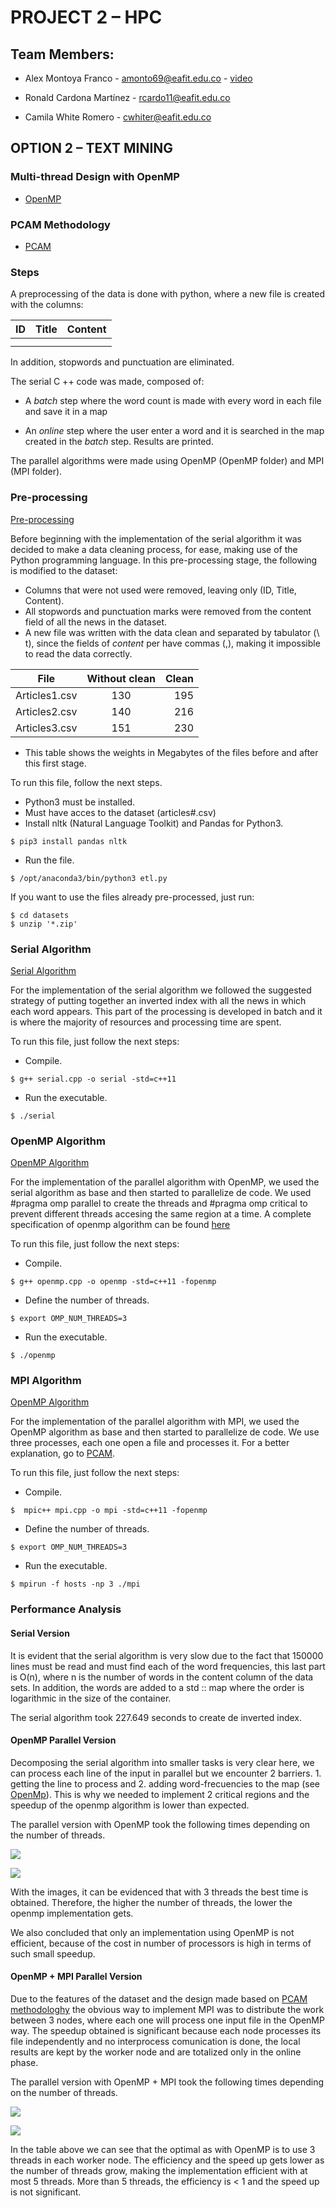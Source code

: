 # PROJECT 2 – HPC

## Team Members:

* Alex Montoya Franco - amonto69@eafit.edu.co - [video](https://youtu.be/srdoAmUcjUE)

* Ronald Cardona Martínez - rcardo11@eafit.edu.co

* Camila White Romero - cwhiter@eafit.edu.co


##  OPTION 2 – TEXT MINING

### Multi-thread Design with OpenMP
* [OpenMP](openmp.md)

### PCAM Methodology
* [PCAM](pcam.md)


### Steps

A preprocessing of the data is done with python, where a new file is created with the columns:

| ID            | Title         | Content  |
| ------------- |:-------------:| --------:|
|               |               |          |
|               |               |          |

In addition, stopwords and punctuation are eliminated.

The serial C ++ code was made, composed of:

* A *batch* step where the word count is made with every word in each file and save it in a map
 
* An *online* step where the user enter a word and it is searched in the map created in the *batch* step.
Results are printed.

The parallel algorithms were made using OpenMP (OpenMP folder) and MPI (MPI folder).

### Pre-processing

[Pre-processing](serial/etl.py)

Before beginning with the implementation of the serial algorithm it was decided to make a data cleaning process, for ease, making use of the Python programming language. In this pre-processing stage, the following is modified to the dataset:

* Columns that were not used were removed, leaving only (ID, Title, Content).
* All stopwords and punctuation marks were removed from the content field of all the news in the dataset.
* A new file was written with the data clean and separated by tabulator (\ t), since the fields of *content* per have commas (,), making it impossible to read the data correctly.

| File          | Without clean | Clean    |
| ------------- |:-------------:| --------:|
| Articles1.csv | 130           | 195      |
| Articles2.csv | 140           | 216      |
| Articles3.csv | 151           | 230      |
* This table shows the weights in Megabytes of the files before and after this first stage.

To run this file, follow the next steps.
* Python3 must be installed.
* Must have acces to the dataset (articles#.csv)
* Install nltk (Natural Language Toolkit) and Pandas for Python3.
```
$ pip3 install pandas nltk
```
* Run the file.
```
$ /opt/anaconda3/bin/python3 etl.py
```

If you want to use the files already pre-processed, just run:
```
$ cd datasets
$ unzip '*.zip'
```

### Serial Algorithm

[Serial Algorithm](serial/serial.cpp)

For the implementation of the serial algorithm we followed the suggested strategy of putting together an inverted index with all the news in which each word appears. This part of the processing is developed in batch and it is where the majority of resources and processing time are spent.

To run this file, just follow the next steps:
* Compile.
```
$ g++ serial.cpp -o serial -std=c++11
```
* Run the executable.
```
$ ./serial
```

### OpenMP Algorithm

[OpenMP Algorithm](openmp/openmp.py)

For the implementation of the parallel algorithm with OpenMP, we used the serial algorithm as base and then started to parallelize de code. 
We used #pragma omp parallel to create the threads and #pragma omp critical to prevent different threads accesing the same region at a time. A complete specification of openmp algorithm can be found [here](openmp.md)

To run this file, just follow the next steps:
* Compile.
```
$ g++ openmp.cpp -o openmp -std=c++11 -fopenmp
```
* Define the number of threads.
```
$ export OMP_NUM_THREADS=3
```
* Run the executable.
```
$ ./openmp
```

### MPI Algorithm

[OpenMP Algorithm](openmp/openmp.py)

For the implementation of the parallel algorithm with MPI, we used the OpenMP algorithm as base and then started to parallelize de code. 
We use three processes, each one open a file and processes it. 
For a better explanation, go to [PCAM](pcam.md).

To run this file, just follow the next steps:
* Compile.
```
$  mpic++ mpi.cpp -o mpi -std=c++11 -fopenmp
```
* Define the number of threads.
```
$ export OMP_NUM_THREADS=3
```
* Run the executable.
```
$ mpirun -f hosts -np 3 ./mpi
```

### Performance Analysis

#### Serial Version
It is evident that the serial algorithm is very slow due to the fact that 150000 lines must be read and must find each of the word frequencies, this last part is O(n), where n is the number of words in the content column of the data sets. In addition, the words are added to a std :: map where the order is logarithmic in the size of the container.

The serial algorithm took 227.649 seconds to create de inverted index. 

#### OpenMP Parallel Version

Decomposing the serial algorithm into smaller tasks is very clear here, we can process each line of the input in parallel but we encounter 2 barriers. 1. getting the line to process and 2.  adding word-frecuencies to the map (see [OpenMp](openmp.md)). This is why we needed to implement 2 critical regions and the speedup of the openmp algorithm is lower than expected.

The parallel version with OpenMP took the following times depending on the number of threads. 

![](./fotos/tablaOpenMP.png)

![](./fotos/OPENMP.png)

With the images, it can be evidenced that with 3 threads the best time is obtained. Therefore, the higher the number of threads, the lower the openmp implementation gets.

We also concluded that only an implementation using OpenMP is not efficient, because of the cost in number of processors is high in terms of such small speedup.

#### OpenMP + MPI Parallel Version
Due to the features of the dataset and the design made based on [PCAM methodologhy](pcam.md) the obvious way to implement MPI was to distribute the work between 3 nodes, where each one will process one input file in the OpenMP way.
The speedup obtained is significant because each node processes its file independently and no interprocess comunication is done, the local results are kept by the worker node and are totalized only in the online phase.

The parallel version with OpenMP + MPI took the following times depending on the number of threads.

![](./fotos/tablaMPI.png)

![](./fotos/MPI.png)

In the table above we can see that the optimal as with OpenMP is to use 3 threads in each worker node.
The efficiency and the speed up gets lower as the number of threads grow, making the implementation efficient with at most 5 threads. More than 5 threads, the efficiency is < 1 and the speed up is not significant.
